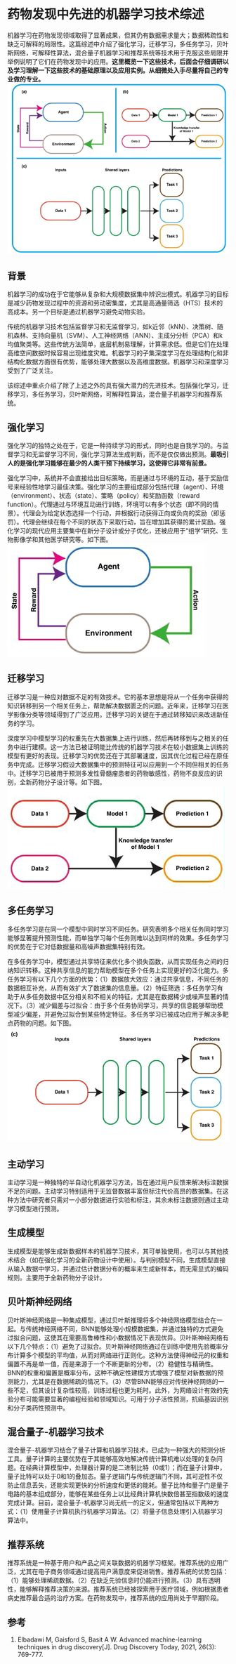 # 药物发现中先进的机器学习技术综述
机器学习在药物发现领域取得了显著成果，但其仍有数据需求量大；数据稀疏性和缺乏可解释的局限性。这篇综述中介绍了强化学习，迁移学习，多任务学习，贝叶斯网络，可解释性算法，混合量子机器学习和推荐系统等技术用于克服这些局限并举例说明了它们在药物发现中的应用。**这里概览一下这些技术，后面会仔细调研以及学习理解一下这些技术的基础原理以及应用实例。从细微处入手尽量将自己的专业做的专业。**    
![](药物发现中先进的机器学习技术综述/药物发现中先进的机器学习技术综述_2024-12-26-21-26-13.png)  
## 背景
机器学习的成功在于它能够从复杂和大规模数据集中辨识出模式。机器学习的目标是减少药物发现过程中的资源和劳动密集度，尤其是高通量筛选（HTS）技术的高成本。另一个目标是通过机器学习避免动物实验。  

传统的机器学习技术包括监督学习和无监督学习，如k近邻（kNN）、决策树、随机森林、支持向量机（SVM）、人工神经网络（ANN）、主成分分析（PCA）和k均值聚类等。这些传统方法简单，底层机制易理解，计算需求低。但是它们在处理高维空间数据时候容易出现维度灾难。机器学习的子集深度学习在处理结构化和非结构化数据方面很有优势，能够处理大数据以及高维度数据。机器学习和深度学习受到了广泛关注。  

该综述中重点介绍了除了上述之外的具有强大潜力的先进技术。包括强化学习，迁移学习，多任务学习，贝叶斯网络，可解释性算法，混合量子机器学习和推荐系统。  
## 强化学习
强化学习的独特之处在于，它是一种持续学习的形式，同时也是自我学习的。与监督学习和无监督学习不同，强化学习算法生成判断，而不是仅仅做出预测。**最吸引人的是强化学习能够在最少的人类干预下持续学习，这使得它非常有前景。**  

强化学习中，系统并不会直接给出目标策略，而是通过与环境的互动，基于奖励信号来经验性地学习最佳决策。强化学习的主要组成部分包括代理（agent）、环境（environment）、状态（state）、策略（policy）和奖励函数（reward function）。代理通过与环境互动进行训练，环境可以有多个状态（即不同的情景）。代理会为给定状态选择一个行动，并根据行动获得正向或负向的奖励（即惩罚）。代理会继续在每个不同的状态下采取行动，旨在增加其获得的累计奖励。强化学习的现代应用主要集中在新分子设计或分子优化，还被应用于“组学”研究、生物影像学和其他医学研究等。如下图。  
![](药物发现中先进的机器学习技术综述/药物发现中先进的机器学习技术综述_2024-12-26-15-51-14.png)   
## 迁移学习
迁移学习是一种应对数据不足的有效技术。它的基本思想是将从一个任务中获得的知识转移到另一个相关任务上，帮助解决数据匮乏的问题。近年来，迁移学习在医学影像分类等领域得到了广泛应用。迁移学习的关键在于通过转移知识来改进新任务的学习。

深度学习中模型学习的权重先在大数据集上进行训练，然后再转移到与之相关的任务中进行建模。这一方法已被证明能比传统的机器学习技术在较小数据集上训练的模型有更好的表现。迁移学习的优势还在于其部署速度，因其优化过程已经在原任务中完成。迁移学习假设大数据集中的预测特征可以应用到一个不同但相关的任务中。迁移学习已被用于预测多发性骨髓瘤患者的药物敏感性，药物不良反应的识别，全新药物分子设计等。如下图。  
![](药物发现中先进的机器学习技术综述/药物发现中先进的机器学习技术综述_2024-12-26-15-59-11.png)    
## 多任务学习
多任务学习是在同一个模型中同时学习不同任务。研究表明多个相关任务同时学习能够显著提升预测性能，而单独学习每个任务则难以达到同样的效果。多任务学习的优势在于它对低数据量和高噪声数据集特别有效。  

在多任务学习中，模型通过共享特征来优化多个损失函数，从而实现任务之间的归纳知识转移。这种共享信息的能力帮助模型在多个任务上实现更好的泛化能力。多任务学习有以下几个方面的优势：（1）数据放大效应：通过共享信息，不同任务的数据相互补充，从而有效扩大了数据集的信息量。（2）特征筛选：多任务学习有助于从多任务数据中区分相关和不相关的特征，尤其是在数据稀少或噪声显著的情况下。（3）减少偏差与过拟合：由于多个任务协同学习，共享的信息能够帮助模型减少偏差，并避免过拟合到某些特定特征。多任务学习已被成功应用于解决多靶点药物的问题。如下图。  
![](药物发现中先进的机器学习技术综述/药物发现中先进的机器学习技术综述_2024-12-26-21-24-43.png)    
## 主动学习
主动学习是一种独特的半自动化机器学习方法，旨在通过用户反馈来解决标注数据不足的问题。主动学习特别适用于无监督数据丰富但标注代价高昂的数据集。在这种方法中研究者只需对一小部分数据进行实验和标注，其余未标注数据则通过主动学习模型进行预测。  
## 生成模型
生成模型是能够生成新数据样本的机器学习技术，其可单独使用，也可以与其他技术结合（如在强化学习的全新药物设计中使用）。与判别模型不同，生成模型直接从输入数据中学习，并通过估计数据分布的概率来生成新样本，而无需显式的编码规则。主要用于全新药物分子设计。  
## 贝叶斯神经网络
贝叶斯神经网络是一种集成模型，通过贝叶斯推理将多个神经网络模型结合在一起。与传统神经网络不同，BNN能够处理小规模数据集，并通过独特的方式避免过拟合问题，这使其在需要高鲁棒性和小数据情况下表现优异。贝叶斯神经网络有以下几个特点：（1）避免了过拟合。贝叶斯神经网络通过在训练中使用先验概率分布计算多个模型的平均值，从而对网络进行正则化。这种方法使得神经元的权重和偏置不再是单一值，而是来源于一个不断更新的分布。（2）稳健性与精确性。BNN的权重和偏置是概率分布，这种不确定性建模方式增强了模型对新数据的预测能力，尤其是在数据稀疏的情况下。（3）尽管BNN能够应对传统神经网络的一些不足，但其设计复杂性较高，训练过程也更为耗时。此外，为网络设计有效的先验分布可能需要显著的编程经验和领域知识。可用于分子活性预测，抗癌基因识别和分子类药性预测中。   
## 混合量子-机器学习技术
混合量子-机器学习结合了量子计算和机器学习技术，已成为一种强大的预测分析工具。量子计算的主要优势在于其能够高效地解决传统计算机难以处理的复杂问题。在经典计算模型中，处理器计算的是二进制比特（0或1）；而在量子计算中，量子比特可以处于0和1的叠加态。量子逻辑门与传统逻辑门不同，其可逆性不仅防止信息丢失，还能实现更快的分析速度和更低的能耗。量子比特和量子门是量子电路的基本组成部分，能够在某些任务上以比经典计算机快数倍甚至指数级的速度完成计算。目前，混合量子-机器学习尚无统一的定义，但通常包括以下两种方式：（1）使用量子计算机执行机器学习算法。（2）将量子信息处理引入机器学习算法中。  
## 推荐系统
推荐系统是一种基于用户和产品之间关联数据的机器学习框架。推荐系统的应用广泛，尤其在电子商务领域通过提高用户满意度来促进销售。推荐系统的优势包括：（1）能够处理稀疏数据。（2）在缺乏先验信息时仍能进行预测。（3）具有透明性，能够解释推荐决策的来源。推荐系统已经被探索用于医疗领域，例如根据患者病史推荐最合适的治疗方案。在药物发现中，推荐系统的应用尚处于早期阶段。   
## 参考
1. Elbadawi M, Gaisford S, Basit A W. Advanced machine-learning techniques in drug discovery[J]. Drug Discovery Today, 2021, 26(3): 769-777.  